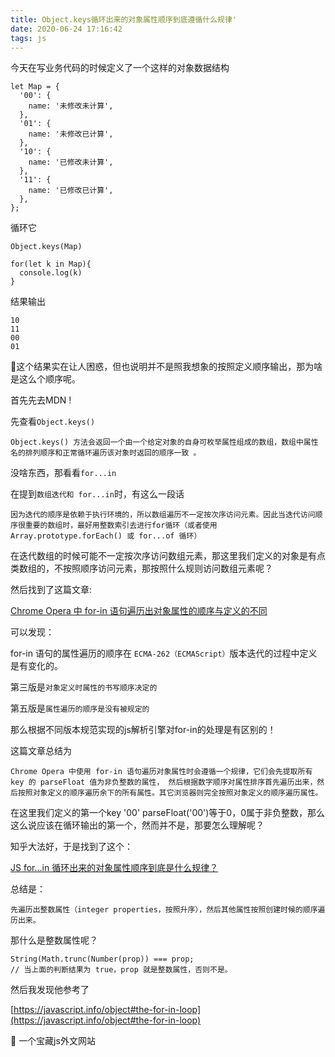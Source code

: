 ```yaml
---
title: Object.keys循环出来的对象属性顺序到底遵循什么规律'
date: 2020-06-24 17:16:42
tags: js
---
```

今天在写业务代码的时候定义了一个这样的对象数据结构
```
let Map = {
  '00': {
    name: '未修改未计算',
  },
  '01': {
    name: '未修改已计算',
  },
  '10': {
    name: '已修改未计算',
  },
  '11': {
    name: '已修改已计算',
  },
};
```
循环它
```
Object.keys(Map)

for(let k in Map){
  console.log(k)
}
```
结果输出
```
10
11
00
01
```
🤣这个结果实在让人困惑，但也说明并不是照我想象的按照定义顺序输出，那为啥是这么个顺序呢。

首先先去MDN !

先查看`Object.keys()`
```
Object.keys() 方法会返回一个由一个给定对象的自身可枚举属性组成的数组，数组中属性名的排列顺序和正常循环遍历该对象时返回的顺序一致 。
```
没啥东西，那看看`for...in`

在提到`数组迭代和 for...in`时，有这么一段话
```
因为迭代的顺序是依赖于执行环境的，所以数组遍历不一定按次序访问元素。因此当迭代访问顺序很重要的数组时，最好用整数索引去进行for循环（或者使用 Array.prototype.forEach() 或 for...of 循环）
```
在迭代数组的时候可能不一定按次序访问数组元素，那这里我们定义的对象是有点类数组的，不按照顺序访问元素，那按照什么规则访问数组元素呢？

然后找到了这篇文章:

[Chrome Opera 中 for-in 语句遍历出对象属性的顺序与定义的不同](https://blog.csdn.net/yesicatt/article/details/53557962)

可以发现：

for-in 语句的属性遍历的顺序在 `ECMA-262（ECMAScript）`版本迭代的过程中定义是有变化的。

第三版是`对象定义时属性的书写顺序决定的`

第五版是`属性遍历的顺序是没有被规定的`

那么根据不同版本规范实现的js解析引擎对for-in的处理是有区别的！

这篇文章总结为
```
Chrome Opera 中使用 for-in 语句遍历对象属性时会遵循一个规律，它们会先提取所有 key 的 parseFloat 值为非负整数的属性， 然后根据数字顺序对属性排序首先遍历出来，然后按照对象定义的顺序遍历余下的所有属性。其它浏览器则完全按照对象定义的顺序遍历属性。
```
在这里我们定义的第一个key '00' parseFloat('00')等于0，0属于非负整数，那么这么说应该在循环输出的第一个，然而并不是，那要怎么理解呢？

知乎大法好，于是找到了这个：

[JS for...in 循环出来的对象属性顺序到底是什么规律？](https://zhuanlan.zhihu.com/p/58401380)

总结是：
```
先遍历出整数属性（integer properties，按照升序），然后其他属性按照创建时候的顺序遍历出来。
```
那什么是整数属性呢？
```
String(Math.trunc(Number(prop)) === prop;
// 当上面的判断结果为 true，prop 就是整数属性，否则不是。
```
然后我发现他参考了

[https://javascript.info/object#the-for-in-loop](https://javascript.info/object#the-for-in-loop)

🤣 一个宝藏js外文网站


